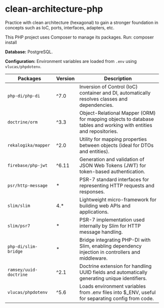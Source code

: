 # clean-architecture-php

Practice with clean architecture (hexagonal) to gain a stronger foundation in concepts such as IoC, ports, interfaces, adapters, etc.

This PHP project uses Composer to manage its packages. Run: composer install

**Database:** PostgreSQL.

**Configuration:** Environment variables are loaded from `.env` using `vlucas/phpdotenv`.

| Packages               | Version | Description                                                                                                       |
| ---------------------- | ------- | ----------------------------------------------------------------------------------------------------------------- |
| `php-di/php-di`        | ^7.0    | Inversion of Control (IoC) container and DI, automatically resolves classes and dependencies.                     |
| `doctrine/orm`         | ^3.3    | Object-Relational Mapper (ORM) for mapping objects to database tables and working with entities and repositories. |
| `rekalogika/mapper`    | ^2.0    | Utility for mapping properties between objects (ideal for DTOs and entities).                                     |
| `firebase/php-jwt`     | ^6.11   | Generation and validation of JSON Web Tokens (JWT) for token-based authentication.                                |
| `psr/http-message`     | \*      | PSR-7 standard interfaces for representing HTTP requests and responses.                                           |
| `slim/slim`            | 4.\*    | Lightweight micro-framework for building web APIs and applications.                                               |
| `slim/psr7`            | \*      | PSR-7 implementation used internally by Slim for HTTP message handling.                                           |
| `php-di/slim-bridge`   | \*      | Bridge integrating PHP-DI with Slim, enabling dependency injection in controllers and middleware.                 |
| `ramsey/uuid-doctrine` | ^2.1    | Doctrine extension for handling UUID fields and automatically generating unique identifiers.                      |
| `vlucas/phpdotenv	`     | ^5.6    | Loads environment variables from .env files into $\_ENV, useful for separating config from code.                  |
